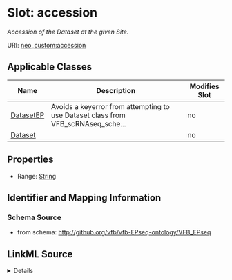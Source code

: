 

# Slot: accession


_Accession of the Dataset at the given Site._



URI: [neo_custom:accession](http://n2o.neo/custom/accession)



<!-- no inheritance hierarchy -->





## Applicable Classes

| Name | Description | Modifies Slot |
| --- | --- | --- |
| [DatasetEP](DatasetEP.md) | Avoids a keyerror from attempting to use Dataset class from VFB_scRNAseq_sche... |  no  |
| [Dataset](Dataset.md) |  |  no  |







## Properties

* Range: [String](String.md)





## Identifier and Mapping Information







### Schema Source


* from schema: http://github.org/vfb/vfb-EPseq-ontology/VFB_EPseq




## LinkML Source

<details>
```yaml
name: accession
description: Accession of the Dataset at the given Site.
from_schema: http://github.org/vfb/vfb-EPseq-ontology/VFB_EPseq
rank: 1000
slot_uri: neo_custom:accession
alias: accession
owner: Dataset
domain_of:
- Dataset
range: string

```
</details>